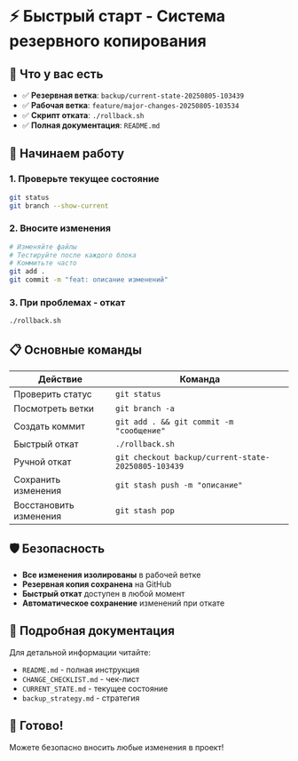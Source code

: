 # ⚡ Быстрый старт - Система резервного копирования

## 🎯 Что у вас есть

- ✅ **Резервная ветка**: `backup/current-state-20250805-103439`
- ✅ **Рабочая ветка**: `feature/major-changes-20250805-103534`
- ✅ **Скрипт отката**: `./rollback.sh`
- ✅ **Полная документация**: `README.md`

## 🚀 Начинаем работу

### 1. Проверьте текущее состояние
```bash
git status
git branch --show-current
```

### 2. Вносите изменения
```bash
# Изменяйте файлы
# Тестируйте после каждого блока
# Коммитьте часто
git add .
git commit -m "feat: описание изменений"
```

### 3. При проблемах - откат
```bash
./rollback.sh
```

## 📋 Основные команды

| Действие | Команда |
|----------|---------|
| Проверить статус | `git status` |
| Посмотреть ветки | `git branch -a` |
| Создать коммит | `git add . && git commit -m "сообщение"` |
| Быстрый откат | `./rollback.sh` |
| Ручной откат | `git checkout backup/current-state-20250805-103439` |
| Сохранить изменения | `git stash push -m "описание"` |
| Восстановить изменения | `git stash pop` |

## 🛡️ Безопасность

- **Все изменения изолированы** в рабочей ветке
- **Резервная копия сохранена** на GitHub
- **Быстрый откат** доступен в любой момент
- **Автоматическое сохранение** изменений при откате

## 📖 Подробная документация

Для детальной информации читайте:
- `README.md` - полная инструкция
- `CHANGE_CHECKLIST.md` - чек-лист
- `CURRENT_STATE.md` - текущее состояние
- `backup_strategy.md` - стратегия

## 🎉 Готово!

Можете безопасно вносить любые изменения в проект! 